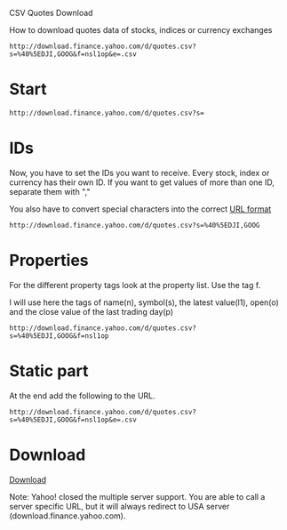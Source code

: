 CSV Quotes Download

How to download quotes data of stocks, indices or currency exchanges

`http://download.finance.yahoo.com/d/quotes.csv?s=%40%5EDJI,GOOG&f=nsl1op&e=.csv`

# Start
`http://download.finance.yahoo.com/d/quotes.csv?s=`



# IDs
Now, you have to set the IDs you want to receive. Every stock, index or currency has their own ID. If you want to get values of more than one ID, separate them with ","

You also have to convert special characters into the correct [URL format](http://www.blooberry.com/indexdot/html/topics/urlencoding.htm)

`http://download.finance.yahoo.com/d/quotes.csv?s=%40%5EDJI,GOOG`



# Properties
For the different property tags look at the property list. Use the tag f.

I will use here the tags of name(n), symbol(s), the latest value(l1), open(o) and the close value of the last trading day(p)

`http://download.finance.yahoo.com/d/quotes.csv?s=%40%5EDJI,GOOG&f=nsl1op`



# Static part
At the end add the following to the URL.

`http://download.finance.yahoo.com/d/quotes.csv?s=%40%5EDJI,GOOG&f=nsl1op&e=.csv`



# Download
[Download](http://download.finance.yahoo.com/d/quotes.csv?s=%40%5EDJI,GOOG&f=nsl1op&e=.csv)

Note: Yahoo! closed the multiple server support. You are able to call a server specific URL, but it will always redirect to USA server (download.finance.yahoo.com).